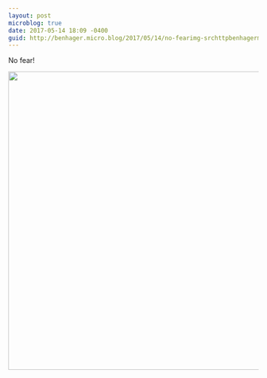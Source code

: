 ```yaml
---
layout: post
microblog: true
date: 2017-05-14 18:09 -0400
guid: http://benhager.micro.blog/2017/05/14/no-fearimg-srchttpbenhagermicrobloguploadsfffjpg.html
---
```

No fear!

<img src="http://benhager.micro.blog/uploads/2017/42f06ff389.jpg" width="600" height="600" style="height: auto" />
